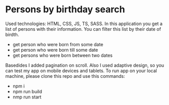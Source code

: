 # Persons by birthday search 

Used technologies: HTML, CSS, JS, TS, SASS.
In this application you get a list of persons with their information. You can filter this list by their date of birdth.
- get person who were born from some date
-  get person who were born till some date
-  get persons who were born between two dates
  
Basedides I added pagination on scroll.
Also I used adaptive design, so you can test my app on mobile devices and tablets.
To run app on your local machine, please clone this repo and use this commands:

- npm i
- npm run build
- nmp run start
